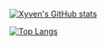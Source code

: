 [![Xyven's GitHub stats](https://github-readme-stats-xyven1s-projects.vercel.app/api?username=xyven1&theme=dar)](https://github.com/xyven1/github-readme-stats)

[![Top Langs](https://github-readme-stats-xyven1s-projects.vercel.app/api/top-langs/?username=xyven1&theme=dark&langs_count=12&layout=compact&size_weight=.8&count_weight=.2)](https://github.com/xyven1/github-readme-stats)
